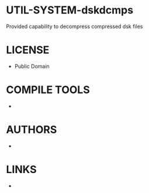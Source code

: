 UTIL-SYSTEM-dskdcmps
====================

Provided capability to decompress compressed dsk files

LICENSE
===============
* Public Domain

COMPILE TOOLS
===============
* 
 
AUTHORS
===============
* 

LINKS
===============
* 

